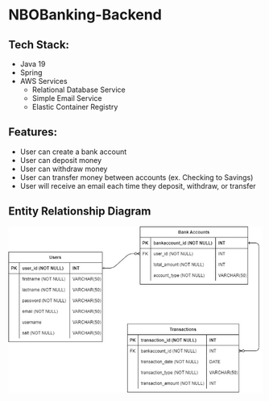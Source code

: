 # NBOBanking-Backend

## Tech Stack:
- Java 19
- Spring
- AWS Services
  * Relational Database Service
  * Simple Email Service
  * Elastic Container Registry

## Features:
- User can create a bank account
- User can deposit money
- User can withdraw money
- User can transfer money between accounts (ex. Checking to Savings)
- User will receive an email each time they deposit, withdraw, or transfer

## Entity Relationship Diagram
![NBOBanking Entity Relationship Diagram](./NBOBankingERD.jpg)
